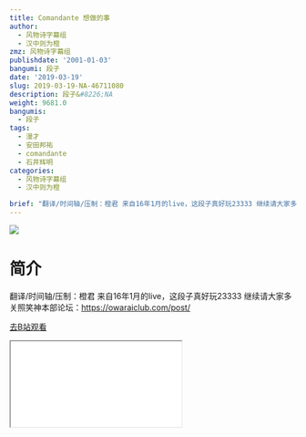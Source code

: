 ```yaml
---
title: Comandante 想做的事
author:
  - 风物诗字幕组
  - 汉中则为橙
zmz: 风物诗字幕组
publishdate: '2001-01-03'
bangumi: 段子
date: '2019-03-19'
slug: 2019-03-19-NA-46711080
description: 段子&#8226;NA
weight: 9681.0
bangumis:
  - 段子
tags:
  - 漫才
  - 安田邦祐
  - comandante
  - 石井辉明
categories:
  - 风物诗字幕组
  - 汉中则为橙

brief: "翻译/时间轴/压制：橙君 来自16年1月的live，这段子真好玩23333 继续请大家多关照笑神本部论坛：https://owaraiclub.com/post/"
---
```

![](https://i.imgur.com/9HJDvRy.jpg)
# 简介  
翻译/时间轴/压制：橙君
来自16年1月的live，这段子真好玩23333
继续请大家多关照笑神本部论坛：https://owaraiclub.com/post/  

[去B站观看](https://www.bilibili.com/video/av46711080/)
<div class ="resp-container"><iframe class="testiframe" src="//player.bilibili.com/player.html?aid=46711080"", scrolling="no", allowfullscreen="true" > </iframe></div> 
